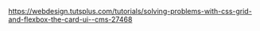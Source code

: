 https://webdesign.tutsplus.com/tutorials/solving-problems-with-css-grid-and-flexbox-the-card-ui--cms-27468
